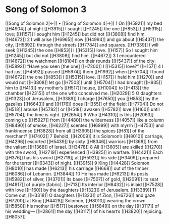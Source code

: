 # Song of Solomon 3
[[Song of Solomon 2|←]] • [[Song of Solomon 4|→]]
1 On [[H5921]] my bed [[H4904]] at night [[H3915]] I sought [[H1245]] the one [[H853]] I [[H5315]] love; [[H157]] I sought him [[H1245]] but did not [[H3808]] find him. [[H4672]] 
2 I will arise [[H6965]] now [[H4994]] and go about [[H5437]] the city, [[H5892]] through the streets [[H7784]] and squares. [[H7339]] I will seek [[H1245]] the one [[H853]] I [[H5315]] love. [[H157]] So I sought him [[H1245]] but did not [[H3808]] find him. [[H4672]] 
3 I encountered [[H4672]] the watchmen [[H8104]] on their rounds [[H5437]] of the city: [[H5892]] “Have you seen [the one] [[H7200]] I [[H5315]] love?” [[H157]] 
4 I had just [[H4592]] passed [[H5674]] them [[H1992]] when [[H5704]] I found [[H4672]] the one [[H853]] I [[H5315]] love. [[H157]] I held him [[H270]] and would not [[H3808]] let go [[H7503]] until [[H5704]] I had brought [[H935]] him to [[H413]] my mother’s [[H517]] house, [[H1004]] to [[H413]] the chamber [[H2315]] of the one who conceived me. [[H2029]] 
5 O daughters [[H1323]] of Jerusalem, [[H3389]] I charge [[H7650]] you [[H853]] by the gazelles [[H6643]] and [[H176]] does [[H355]] of the field: [[H7704]] Do not [[H518]] arouse [[H5782]] or [[H518]] awaken [[H5782]] love [[H160]] until [[H5704]] the time is right. [[H2654]] 
6 Who [[H4310]] is this [[H2063]] coming up [[H5927]] from [[H4480]] the wilderness [[H4057]] like a column [[H8490]] of smoke, [[H6227]] scented [[H6999]] with myrrh [[H4753]] and frankincense [[H3828]] from all [[H3605]] the spices [[H81]] of the merchant? [[H7402]] 
7 Behold, [[H2009]] it is Solomon’s [[H8010]] carriage, [[H4296]] escorted [[H5439]] by sixty [[H8346]] warriors [[H1368]] from the valiant [[H1368]] of Israel. [[H3478]] 
8 All [[H3605]] are skilled [[H270]] with the sword, [[H2719]] experienced [[H3925]] in warfare. [[H4421]] Each [[H376]] has his sword [[H2719]] at [[H5921]] his side [[H3409]] prepared for the terror [[H6343]] of night. [[H3915]] 
9 King [[H4428]] Solomon [[H8010]] has made [[H6213]] his carriage [[H668]] out of the timber [[H6086]] of Lebanon. [[H3844]] 
10 He has made [[H6213]] its posts [[H5982]] of silver, [[H3701]] its base [[H7507]] of gold, [[H2091]] its seat [[H4817]] of purple [fabric]. [[H713]] Its interior [[H8432]] is inlaid [[H7528]] with love [[H160]] by the daughters [[H1323]] of Jerusalem. [[H3389]] 
11 Come out, [[H3318]] O daughters [[H1323]] of Zion, [[H6726]] and gaze [[H7200]] at King [[H4428]] Solomon, [[H8010]] wearing the crown [[H5850]] his mother [[H517]] bestowed [[H5849]] on the day [[H3117]] of his wedding— [[H2861]] the day [[H3117]] of his heart’s [[H3820]] rejoicing. [[H8057]] 
